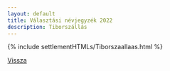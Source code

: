 ```yaml
---
layout: default
title: Választási névjegyzék 2022
description: Tiborszállás
---
```


{% include settlementHTMLs/Tiborszaallaas.html %}

[Vissza](./)